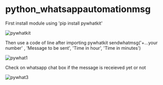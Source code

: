 # python_whatsappautomationmsg

First install module using 'pip install pywhatkit'

![pywhatkit](https://github.com/PrajwalDeula/python_whatsappautomationmsg/assets/69007189/c1f0aea8-9e68-45f4-8ade-5252c3f60234)


Then use a code of line after importing pywhatkit
sendwhatmsg('+...your number' , 'Message to be sent', 'Time in hour', 'Time in minutes')

![pywhat1](https://github.com/PrajwalDeula/python_whatsappautomationmsg/assets/69007189/ef3ba0f6-4805-482d-ab91-25b3c4fd9429)


Check on whatsapp chat box if the message is receieved yet or not

![pywhat3](https://github.com/PrajwalDeula/python_whatsappautomationmsg/assets/69007189/5f08cd61-8167-401b-bfb2-8808cdec395e)
